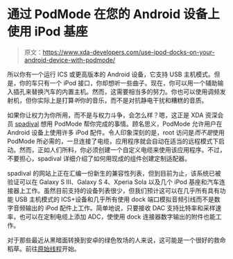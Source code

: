 # 通过 PodMode 在您的 Android 设备上使用 iPod 基座

> 原文：<https://www.xda-developers.com/use-ipod-docks-on-your-android-device-with-podmode/>

所以你有一个运行 ICS 或更高版本的 Android 设备，它支持 USB 主机模式。但是，你的车只有一个 iPod 接口，你却想听一些曲子。现在，你可以用一个辅助输入插孔来替换汽车的内置主机。然而，这需要相当多的努力。你也可以使用调频发射机，但你实际上是打算*听*你的音乐，而不是对抗静电干扰和糟糕的音质。

如果你让权力为你所用，而不是与权力斗争，会怎么样？嗯，这正是 XDA 资深会员 [spadival](http://forum.xda-developers.com/member.php?u=245233) 想用 PodMode 帮你完成的事情。顾名思义，PodMode 允许用户在 Android 设备上使用许多 iPod 配件。令人印象深刻的是，root 访问是*而不是*使用 PodMode 所必需的，一旦连接了电缆，应用程序就会自动在适当的远程模式下启动。然而，正如人们所料，你必须创建一个自定义电缆来使用该应用程序。不过，不要担心，spadival 详细介绍了如何用现成的组件创建定制适配器。

spadival 的网站上正在汇编一份新生的兼容性列表，但到目前为止，该系统已被验证可以在 Galaxy S III、Galaxy S 4、Xperia Sola 以及几个 iPod 基座和汽车连接器上工作。虽然目前支持的设备列表很少，但我们预计这可以在几乎所有具有功能 USB 主机模式的 ICS+设备和几乎所有使用 dock 端口模拟音频引线而不是数字音频输出的 iPod 配件上工作。简单地说，只要接收 DAC 支持比特率和采样速率，也可以在定制电缆上添加 ADC，使使用 dock 连接器数字输出的附件也能工作。

对于那些最近从黑暗面转换到安卓的绿色牧场的人来说，这可能是一个很好的救命稻草。前往[原始线程](http://forum.xda-developers.com/showthread.php?t=2220108)开始。